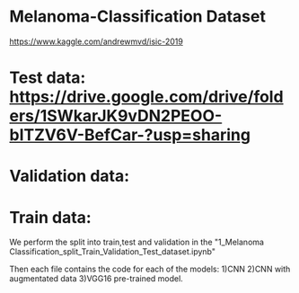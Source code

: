 # Melanoma-Classification Dataset
https://www.kaggle.com/andrewmvd/isic-2019


# Test data: https://drive.google.com/drive/folders/1SWkarJK9vDN2PEOO-bITZV6V-BefCar-?usp=sharing


# Validation data: 


# Train data: 



We perform the split into train,test and validation in the "1_Melanoma Classification_split_Train_Validation_Test_dataset.ipynb"

Then each file contains the code for each of the models:
 1)CNN 
 2)CNN with augmentated data 
 3)VGG16 pre-trained model.
